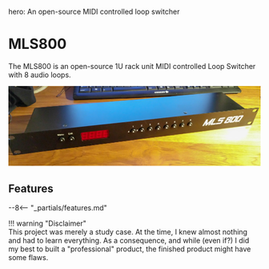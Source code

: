 hero: An open-source MIDI controlled loop switcher

# MLS800

The MLS800 is an open-source 1U rack unit MIDI controlled Loop Switcher with 8 audio loops.  

[![MLS800](assets/index-mls800.jpg)](assets/large/index-mls800.jpg)

## Features

--8<-- "_partials/features.md"

!!! warning "Disclaimer"  
    This project was merely a study case. At the time, I knew almost nothing and had to learn everything. As a consequence, and while (even if?) I did my best to built a "professional" product, the finished product might have some flaws.
